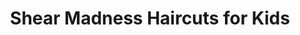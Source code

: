---
title: "Shear Madness Haircuts for Kids"
url: /kansas-city/shear-madness-haircuts-for-kids/
shop: Friseur
---